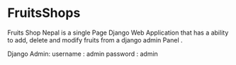 # FruitsShops
Fruits Shop Nepal is a single Page Django Web Application that has a ability to add, delete and modify fruits
from a django admin Panel .

Django Admin:
username  : admin
password : admin

